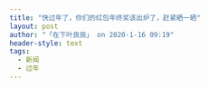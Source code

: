```yaml
---
title: "快过年了，你们的红包年终奖该出炉了，赶紧晒一晒"
layout: post
author: "「在下叶良辰」 on 2020-1-16 09:19"
header-style: text
tags:
  - 新闻
  - 过年
---
```


<head></head>
<body>
 <br>
</body>


